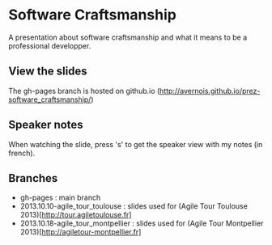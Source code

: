 Software Craftsmanship
======================

A presentation about software craftsmanship and what it means to be a professional developper.

View the slides
---------------
The gh-pages branch is hosted on github.io (http://avernois.github.io/prez-software_craftsmanship/)

Speaker notes
-------------
When watching the slide, press 's' to get the speaker view with my notes (in french).

Branches
--------
* gh-pages : main branch
* 2013.10.10-agile_tour_toulouse : slides used for (Agile Tour Toulouse 2013)[http://tour.agiletoulouse.fr]
* 2013.10.18-agile_tour_montpellier : slides used for (Agile Tour Montpellier 2013)[http://agiletour-montpellier.fr]